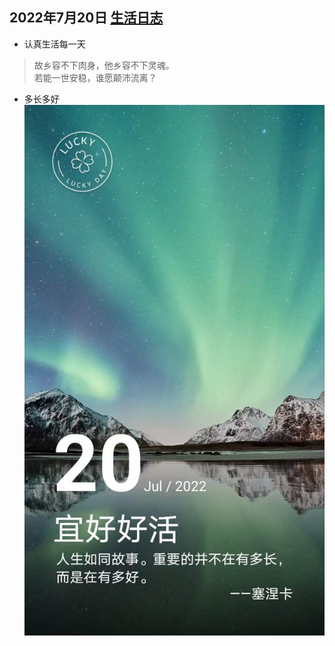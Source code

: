 ## 2022年7月20日  [生活日志](../life.md)
-  认真生活每一天  
> 故乡容不下肉身，他乡容不下灵魂。  
若能一世安稳，谁愿颠沛流离？
> 
-  多长多好
![](../img/20220720.jpg)
   